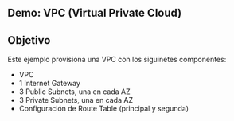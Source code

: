 ## Demo: VPC (Virtual Private Cloud)

## Objetivo
Este ejemplo provisiona una VPC con los siguinetes componentes:
- VPC
- 1 Internet Gateway
- 3 Public Subnets, una en cada AZ
- 3 Private Subnets, una en cada AZ
- Configuración de Route Table (principal y segunda)
